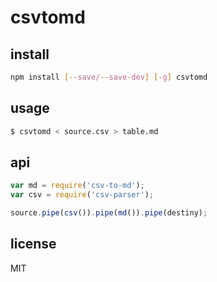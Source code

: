 # csvtomd

## install

```bash
npm install [--save/--save-dev] [-g] csvtomd
```

## usage

```bash
$ csvtomd < source.csv > table.md
```

## api

```js
var md = require('csv-to-md');
var csv = require('csv-parser');

source.pipe(csv()).pipe(md()).pipe(destiny);
```

## license

MIT